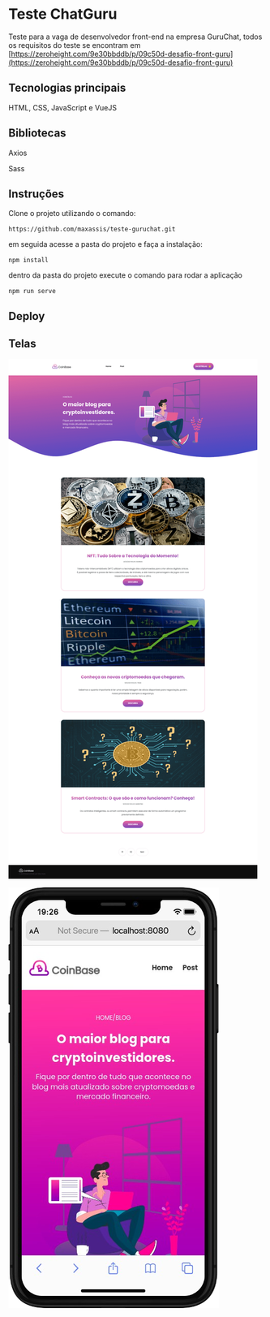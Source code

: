 # Teste ChatGuru

Teste para a vaga de desenvolvedor front-end na empresa GuruChat, todos os requisitos do teste se encontram em [https://zeroheight.com/9e30bbddb/p/09c50d-desafio-front-guru](https://zeroheight.com/9e30bbddb/p/09c50d-desafio-front-guru)

## Tecnologias principais

HTML, CSS, JavaScript e VueJS

## Bibliotecas

Axios

Sass

## Instruções

Clone o projeto utilizando o comando:

```
https://github.com/maxassis/teste-guruchat.git
```

em seguida acesse a pasta do projeto e faça a instalação:

```
npm install
```

dentro da pasta do projeto execute o comando para rodar a aplicação

```
npm run serve
```

## Deploy



## Telas

![](https://github.com/maxassis/teste-guruchat/blob/master/src/assets/imgs/print2.png?raw=true)



![](https://github.com/maxassis/teste-guruchat/blob/master/src/assets/imgs/guruchat.png?raw=true)